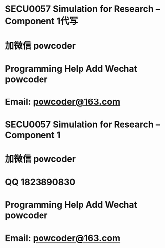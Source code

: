 # SECU0057 Simulation for Research – Component 1代写
# 加微信 powcoder

# Programming Help Add Wechat powcoder

# Email: powcoder@163.com

# SECU0057 Simulation for Research – Component 1
# 加微信 powcoder

# QQ 1823890830

# Programming Help Add Wechat powcoder

# Email: powcoder@163.com

